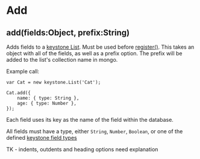 # Add

## add(fields:Object, prefix:String)

Adds fields to a [keystone List](./). Must be used before [register()](./register). This takes an object with all of the fields, as well as a prefix option. The prefix will be added to the list's collection name in mongo.

Example call:

```JS
var Cat = new keystone.List('Cat');

Cat.add({
	name: { type: String },
	age: { type: Number },
});
```

Each field uses its key as the name of the field within the database.

All fields must have a type, either `String`, `Number`, `Boolean`, or one of the defined [keystone field types](../field)

TK - indents, outdents and heading options need explanation
